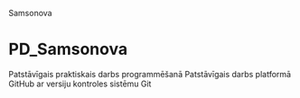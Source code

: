 Samsonova
# PD_Samsonova
Patstāvīgais praktiskais darbs programmēšanā
Patstāvīgais darbs platformā GitHub ar versiju kontroles sistēmu Git

